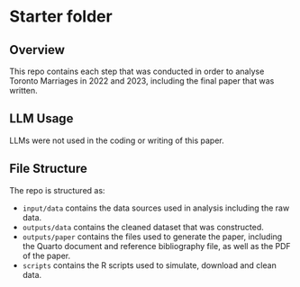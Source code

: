 # Starter folder

## Overview

This repo contains each step that was conducted in order to analyse Toronto Marriages in 2022 and 2023, including the final paper that was written.

## LLM Usage
LLMs were not used in the coding or writing of this paper.

## File Structure

The repo is structured as:

-   `input/data` contains the data sources used in analysis including the raw data.
-   `outputs/data` contains the cleaned dataset that was constructed.
-   `outputs/paper` contains the files used to generate the paper, including the Quarto document and reference bibliography file, as well as the PDF of the paper. 
-   `scripts` contains the R scripts used to simulate, download and clean data.
